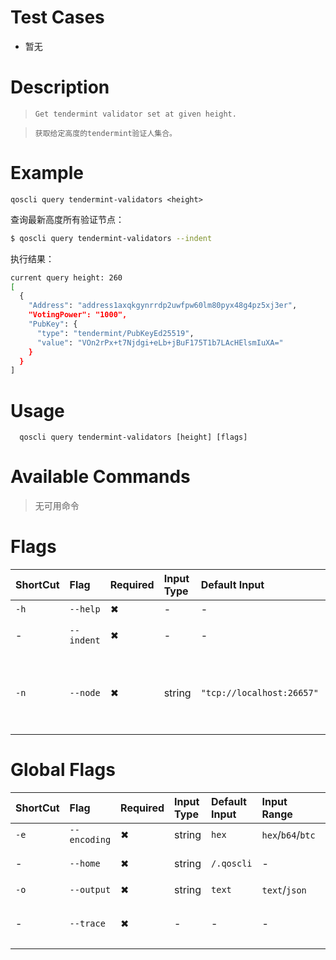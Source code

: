 # Test Cases

- 暂无

# Description
>     Get tendermint validator set at given height.

>     获取给定高度的tendermint验证人集合。

# Example

`qoscli query tendermint-validators <height>`

查询最新高度所有验证节点：
```bash
$ qoscli query tendermint-validators --indent
```

执行结果：
```bash
current query height: 260
[
  {
    "Address": "address1axqkgynrrdp2uwfpw60lm80pyx48g4pz5xj3er",
    "VotingPower": "1000",
    "PubKey": {
      "type": "tendermint/PubKeyEd25519",
      "value": "VOn2rPx+t7Njdgi+eLb+jBuF175T1b7LAcHElsmIuXA="
    }
  }
]
```

# Usage
```
  qoscli query tendermint-validators [height] [flags]
```

# Available Commands

>无可用命令

# Flags


| ShortCut | Flag       | Required | Input Type | Default Input             | Input Range | Description                             |
|:---------|:-----------|:---------|:-----------|:--------------------------|:------------|:----------------------------------------|
| `-h`     | `--help`   | ✖        | -          | -                         | -           | 帮助文档                                    |
| -        | `--indent` | ✖        | -          | -                         | -           | 向JSON响应添加缩进                             |
| `-n`     | `--node`   | ✖        | string     | `"tcp://localhost:26657"` | -           | 为此链提供的Tendermint RPC接口: `<host>:<port>` |



# Global Flags

| ShortCut | Flag         | Required | Input Type | Default Input | Input Range       | Description  |
|:---------|:-------------|:---------|:-----------|:--------------|:------------------|:-------------|
| `-e`     | `--encoding` | ✖        | string     | `hex`         | `hex`/`b64`/`btc` | 二进制编码        |
| -        | `--home`     | ✖        | string     | `/.qoscli`    | -                 | 配置和数据的目录     |
| `-o`     | `--output`   | ✖        | string     | `text`        | `text`/`json`     | 输出格式         |
| -        | `--trace`    | ✖        | -          | -             | -                 | 打印出错时的完整堆栈跟踪 |